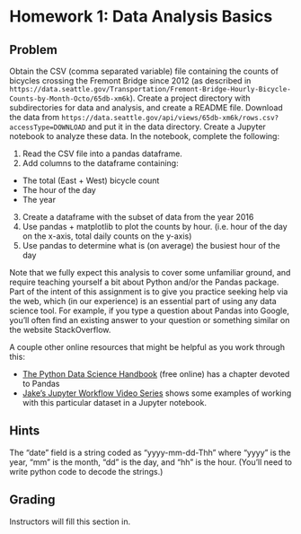 # Homework 1: Data Analysis Basics


## Problem

Obtain the CSV (comma separated variable) file containing the counts of
bicycles crossing the Fremont Bridge since 2012 (as described in
`https://data.seattle.gov/Transportation/Fremont-Bridge-Hourly-Bicycle-Counts-by-Month-Octo/65db-xm6k`).
Create a project directory with subdirectories for data and analysis, and
create a README file. Download the data from
`https://data.seattle.gov/api/views/65db-xm6k/rows.csv?accessType=DOWNLOAD` and
put it in the data directory. Create a Jupyter notebook to analyze these data.
In the notebook, complete the following:

1. Read the CSV file into a pandas dataframe.
2. Add columns to the dataframe containing:
  * The total (East + West) bicycle count
  * The hour of the day
  * The year
3. Create a dataframe with the subset of data from the year 2016
4. Use pandas + matplotlib to plot the counts by hour. (i.e. hour of the day on the x-axis, total daily counts on the y-axis)
5. Use pandas to determine what is (on average) the busiest hour of the day

Note that we fully expect this analysis to cover some unfamiliar ground, and
require teaching yourself a bit about Python and/or the Pandas package. Part of
the intent of this assignment is to give you practice seeking help via the web,
which (in our experience) is an essential part of using any data science
tool. For example, if you type a question about Pandas into Google, you’ll
often find an existing answer to your question or something similar on the
website StackOverflow.


A couple other online resources that might be helpful as you work through this:

* [The Python Data Science Handbook](https://jakevdp.github.io/PythonDataScienceHandbook/) (free online) has a chapter devoted to Pandas
* [Jake’s Jupyter Workflow Video Series](http://jakevdp.github.io/blog/2017/03/03/reproducible-data-analysis-in-jupyter/) shows some examples of working with this particular dataset in a Jupyter notebook. 

## Hints
The “date” field is a string coded as “yyyy-mm-dd-Thh” where “yyyy” is the
year, “mm” is the month, “dd” is the day, and “hh” is the hour. (You’ll need to
write python code to decode the strings.)

## Grading
Instructors will fill this section in.
